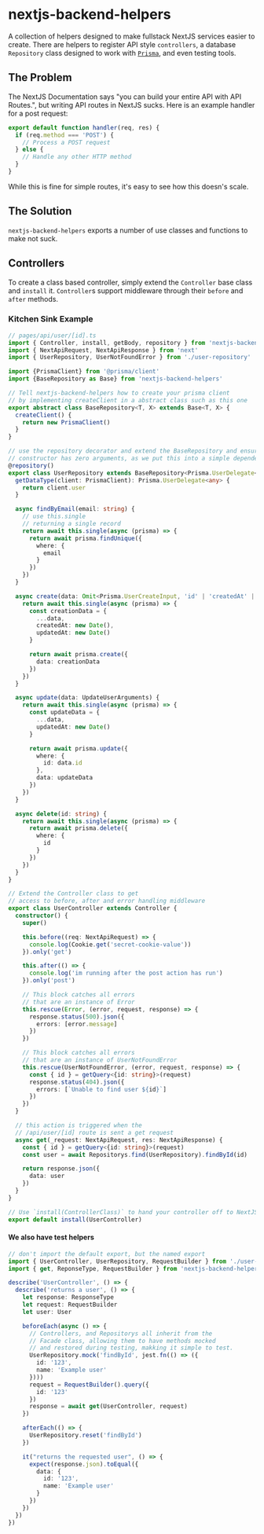 # nextjs-backend-helpers

A collection of helpers designed to make fullstack NextJS services easier to create. There are helpers to register API style `controllers`, a database `Repository` class designed to work with [`Prisma`](https://www.prisma.io/), and even testing tools.

## The Problem

The NextJS Documentation says "you can build your entire API with API Routes.", but writing API routes in NextJS sucks. Here is an example handler for a post request:

```js
export default function handler(req, res) {
  if (req.method === 'POST') {
    // Process a POST request
  } else {
    // Handle any other HTTP method
  }
}
```

While this is fine for simple routes, it's easy to see how this doesn's scale.

## The Solution

`nextjs-backend-helpers` exports a number of use classes and functions to make not suck.

## Controllers

To create a class based controller, simply extend the `Controller` base class and `install` it.
`Controller`s support middleware through their `before` and `after` methods.

### Kitchen Sink Example
```ts
// pages/api/user/[id].ts
import { Controller, install, getBody, repository } from 'nextjs-backend-helpers'
import { NextApiRequest, NextApiResponse } from 'next'
import { UserRepository, UserNotFoundError } from './user-repository'

import {PrismaClient} from '@prisma/client'
import {BaseRepository as Base} from 'nextjs-backend-helpers'

// Tell nextjs-backend-helpers how to create your prisma client
// by implementing createClient in a abstract class such as this one
export abstract class BaseRepository<T, X> extends Base<T, X> {
  createClient() {
    return new PrismaClient()
  }
}

// use the repository decorator and extend the BaseRepository and ensure the
// constructor has zero arguments, as we put this into a simple dependency container
@repository()
export class UserRepository extends BaseRepository<Prisma.UserDelegate<User>, User> {
  getDataType(client: PrismaClient): Prisma.UserDelegate<any> {
    return client.user
  }

  async findByEmail(email: string) {
    // use this.single
    // returning a single record
    return await this.single(async (prisma) => {
      return await prisma.findUnique({
        where: {
          email
        }
      })
    })
  }

  async create(data: Omit<Prisma.UserCreateInput, 'id' | 'createdAt' | 'updatedAt'>) {
    return await this.single(async (prisma) => {
      const creationData = {
        ...data,
        createdAt: new Date(),
        updatedAt: new Date()
      }

      return await prisma.create({
        data: creationData
      })
    })
  }

  async update(data: UpdateUserArguments) {
    return await this.single(async (prisma) => {
      const updateData = {
        ...data,
        updatedAt: new Date()
      }

      return await prisma.update({
        where: {
          id: data.id
        },
        data: updateData
      })
    })
  }

  async delete(id: string) {
    return await this.single(async (prisma) => {
      return await prisma.delete({
        where: {
          id
        }
      })
    })
  }
}

// Extend the Controller class to get
// access to before, after and error handling middleware
export class UserController extends Controller {
  constructor() {
    super()

    this.before((req: NextApiRequest) => {
      console.log(Cookie.get('secret-cookie-value'))
    }).only('get')

    this.after(() => {
      console.log('im running after the post action has run')
    }).only('post')

    // This block catches all errors
    // that are an instance of Error
    this.rescue(Error, (error, request, response) => {
      response.status(500).json({
        errors: [error.message]
      })
    })

    // This block catches all errors
    // that are an instance of UserNotFoundError
    this.rescue(UserNotFoundError, (error, request, response) => {
      const { id } = getQuery<{id: string}>(request)
      response.status(404).json({
        errors: [`Unable to find user ${id}`]
      })
    })
  }

  // this action is triggered when the
  // /api/user/[id] route is sent a get request
  async get(_request: NextApiRequest, res: NextApiResponse) {
    const { id } = getQuery<{id: string}>(request)
    const user = await Repositorys.find(UserRepository).findById(id)

    return response.json({
      data: user
    })
  }
}

// Use `install(ControllerClass)` to hand your controller off to NextJS
export default install(UserController)
```
#### We also have test helpers

```ts
// don't import the default export, but the named export
import { UserController, UserRepository, RequestBuilder } from './user-controller.ts'
import { get, ReponseType, RequestBuilder } from 'nextjs-backend-helpers'

describe('UserController', () => {
  describe('returns a user', () => {
    let response: ResponseType
    let request: RequestBuilder
    let user: User

    beforeEach(async () => {
      // Controllers, and Repositorys all inherit from the
      // Facade class, allowing them to have methods mocked
      // and restored during testing, makking it simple to test.
      UserRepository.mock('findById', jest.fn(() => ({
        id: '123',
        name: 'Example user'
      })))
      request = RequestBuilder().query({
        id: '123'
      })
      response = await get(UserController, request)
    })

    afterEach(() => {
      UserRepository.reset('findById')
    })

    it("returns the requested user", () => {
      expect(response.json).toEqual({
        data: {
          id: '123',
          name: 'Example user'
        }
      })
    })
  })
})
```

